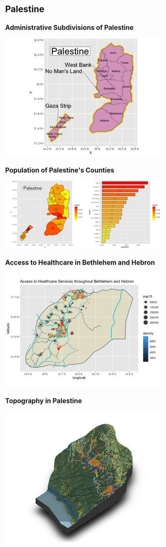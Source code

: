 # Palestine

## Administrative Subdivisions of Palestine

![](Palestine.png)

## Population of Palestine's Counties

![](Rplot04.png)

## Access to Healthcare in Bethlehem and Hebron

![](project3final.png)

## Topography in Palestine

![](psetopo.png)

